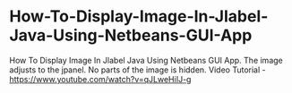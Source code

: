 # How-To-Display-Image-In-Jlabel-Java-Using-Netbeans-GUI-App
How To Display Image In Jlabel Java Using Netbeans GUI App.
The image adjusts to the jpanel. No parts of the image is hidden.
Video Tutorial - https://www.youtube.com/watch?v=qJLweHiIJ-g
